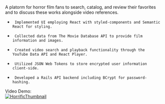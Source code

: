 A platorm for horror film fans to search, catalog, and review their favorites and to discuss these works alongside video references. 

-      Implemented UI employing React with styled-components and Semantic React for styling.
-      Collected data from The Movie Database API to provide film information and images.
-      Created video search and playback functionality through the YouTube Data API and React Player.
-      Utilized JSON Web Tokens to store encrypted user information client-side.
-      Developed a Rails API backend including BCrypt for password-hashing.


Video Demo: 
<br> [![HorrificThumbnail](http://img.youtube.com/vi/a9WEgp4Kz1U/0.jpg)](http://www.youtube.com/watch?v=a9WEgp4Kz1U) </br>
